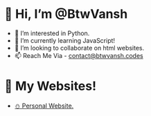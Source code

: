 # 👋 Hi, I’m @BtwVansh
- 👀 I’m interested in Python.
- 🌱 I’m currently learning JavaScript!
- 💞️ I’m looking to collaborate on html websites.
- 📫 Reach Me Via - contact@btwvansh.codes

# 🌠 My Websites!
- <a href="https://www.btwvansh.codes/">⛄ Personal Website.</a>
<!---
BtwVansh/BtwVansh is a ✨ special ✨ repository because its `README.md` (this file) appears on your GitHub profile.
You can click the Preview link to take a look at your changes.
--->
